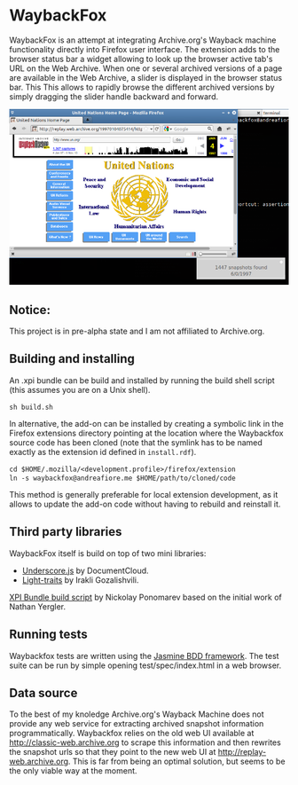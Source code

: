 # WaybackFox

WaybackFox is an attempt at integrating Archive.org's Wayback machine functionality directly into Firefox user interface.
The extension adds to the browser status bar a widget allowing to look up the browser active tab's URL on the Web Archive.
When one or several archived versions of a page are available in the Web Archive, a slider is displayed in the browser status bar. This 
This allows to rapidly browse the different archived versions by simply dragging the slider handle backward and forward.

<img src="https://github.com/afiore/waybackfox/raw/master/screenshot.png" alt="WaybackFox screenshot" />

## Notice:

This project is in pre-alpha state and I am not affiliated to Archive.org.

## Building and installing

An  .xpi bundle can be build  and installed by running the build shell script
(this assumes you are on a Unix shell).

    sh build.sh

In alternative, the add-on can be installed by creating a symbolic link in the 
Firefox extensions directory pointing at the location where the Waybackfox source code 
has been cloned (note that the symlink has to be named exactly as the extension id 
defined in `install.rdf`).

    cd $HOME/.mozilla/<development.profile>/firefox/extension
    ln -s waybackfox@andreafiore.me $HOME/path/to/cloned/code

This method is generally preferable for local extension development, as it allows to update the add-on
code without having to rebuild and reinstall it.

## Third party libraries

WaybackFox itself is build on top of two mini libraries:

* [Underscore.js](https://github.com/documentcloud/underscore/) by DocumentCloud.
* [Light-traits](https://github.com/Gozala/light-traits) by Irakli Gozalishvili.

[XPI Bundle build script](http://kb.mozillazine.org/Bash_build_script) by Nickolay Ponomarev based on the initial work of Nathan Yergler.

## Running tests

Waybackfox tests are written using the [Jasmine BDD framework](https://github.com/pivotal/jasmine/wiki). 
The test suite can be run by simple opening test/spec/index.html in a web browser.

## Data source

To the best of my knoledge Archive.org's Wayback Machine does not provide any web service for extracting 
archived snapshot information programmatically. Waybackfox relies on the old web UI available
at http://classic-web.archive.org to scrape this information and then rewrites the snapshot urls
so that they point to the new web UI at http://replay-web.archive.org. This is far from being an optimal solution, but seems to 
be the only viable way at the moment.
